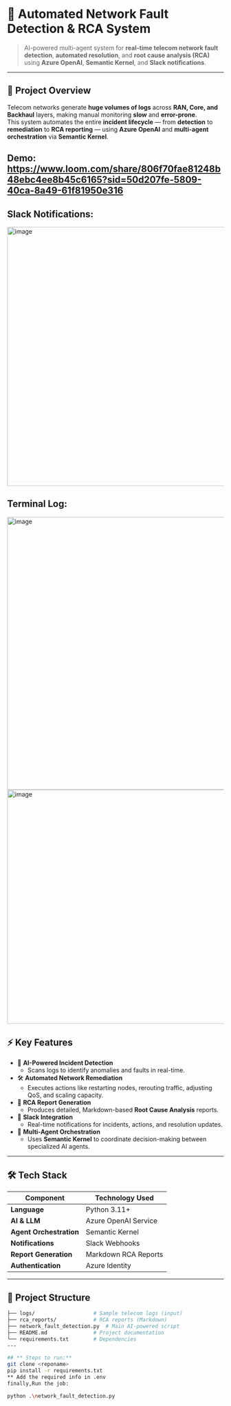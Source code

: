 # 🚀 Automated Network Fault Detection & RCA System  

> AI-powered multi-agent system for **real-time telecom network fault detection**, **automated resolution**, and **root cause analysis (RCA)** using **Azure OpenAI**, **Semantic Kernel**, and **Slack notifications**.

---

## **📌 Project Overview**
Telecom networks generate **huge volumes of logs** across **RAN, Core, and Backhaul** layers, making manual monitoring **slow** and **error-prone**.  
This system automates the entire **incident lifecycle** — from **detection** to **remediation** to **RCA reporting** — using **Azure OpenAI** and **multi-agent orchestration** via **Semantic Kernel**.

Demo: https://www.loom.com/share/806f70fae81248b48ebc4ee8b45c6165?sid=50d207fe-5809-40ca-8a49-61f81950e316
---

## Slack Notifications:
<img width="1255" height="601" alt="image" src="https://github.com/user-attachments/assets/ad60e9aa-bd55-4dbc-af46-c728fea82fc0" />


## Terminal Log:
<img width="1339" height="633" alt="image" src="https://github.com/user-attachments/assets/a7536eb6-1b65-44cc-a415-19e1fae9ea22" />

<img width="1018" height="543" alt="image" src="https://github.com/user-attachments/assets/529e15c1-17e5-4e16-ad8d-0c6dd77701a0" />





## **⚡ Key Features**
- 🧠 **AI-Powered Incident Detection**  
   - Scans logs to identify anomalies and faults in real-time.  
- 🛠 **Automated Network Remediation**  
   - Executes actions like restarting nodes, rerouting traffic, adjusting QoS, and scaling capacity.  
- 📄 **RCA Report Generation**  
   - Produces detailed, Markdown-based **Root Cause Analysis** reports.  
- 🔔 **Slack Integration**  
   - Real-time notifications for incidents, actions, and resolution updates.  
- 🤖 **Multi-Agent Orchestration**  
   - Uses **Semantic Kernel** to coordinate decision-making between specialized AI agents.

---

## **🛠️ Tech Stack**
| **Component**         | **Technology Used** |
|-----------------------|----------------------|
| **Language**          | Python 3.11+         |
| **AI & LLM**          | Azure OpenAI Service |
| **Agent Orchestration** | Semantic Kernel     |
| **Notifications**     | Slack Webhooks       |
| **Report Generation** | Markdown RCA Reports |
| **Authentication**    | Azure Identity       |

---

## **📂 Project Structure**
```bash
├── logs/                   # Sample telecom logs (input)
├── rca_reports/            # RCA reports (Markdown)
├── network_fault_detection.py  # Main AI-powered script
├── README.md               # Project documentation
└── requirements.txt        # Dependencies
---

## ** Steps to run:**
git clone <reponame>
pip install -r requirements.txt
** Add the required info in .env
finally,Run the job:

python .\network_fault_detection.py 

